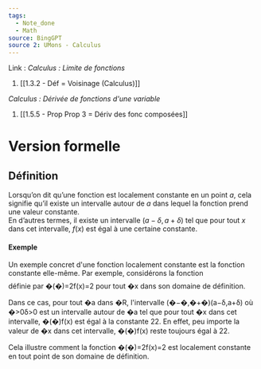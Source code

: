 ```yaml
---
tags:
  - Note_done
  - Math
source: BingGPT
source 2: UMons - Calculus
---
```


Link :
_Calculus : Limite de fonctions_
1. [[1.3.2 - Déf = Voisinage (Calculus)]]

_Calculus : Dérivée de fonctions d'une variable_
1. [[1.5.5 - Prop Prop 3 = Dériv des fonc composées]]

# Version formelle
## Définition
Lorsqu’on dit qu’une fonction est localement constante en un point $a$, cela signifie qu’il existe un intervalle autour de $a$ dans lequel la fonction prend une valeur constante.
\
En d’autres termes, il existe un intervalle $(a−δ,a+δ)$ tel que pour tout $x$ dans cet intervalle, $f(x)$ est égal à une certaine constante.
#### Exemple
Un exemple concret d'une fonction localement constante est la fonction constante elle-même. Par exemple, considérons la fonction $$$$ définie par �(�)=2f(x)=2 pour tout �x dans son domaine de définition.

Dans ce cas, pour tout �a dans �R, l'intervalle (�−�,�+�)(a−δ,a+δ) où �>0δ>0 est un intervalle autour de �a tel que pour tout �x dans cet intervalle, �(�)f(x) est égal à la constante 22. En effet, peu importe la valeur de �x dans cet intervalle, �(�)f(x) reste toujours égal à 22.

Cela illustre comment la fonction �(�)=2f(x)=2 est localement constante en tout point de son domaine de définition.
